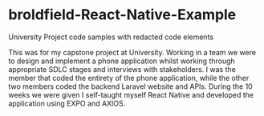 # broldfield-React-Native-Example
University Project code samples with redacted code elements

This was for my capstone project at University. Working in a team we were to design and implement a phone application whilst working through appropriate SDLC stages and interviews with stakeholders.
I was the member that coded the entirety of the phone application, while the other two members coded the backend Laravel website and APIs. During the 10 weeks we were given I self-taught myself React Native and developed the application using EXPO and AXIOS.
